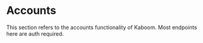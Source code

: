 # Accounts

This section refers to the accounts functionality of Kaboom. Most endpoints here are auth required.